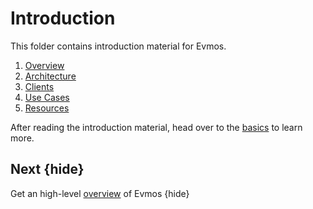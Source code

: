 <!--
order: false
parent:
  order: 1
-->

# Introduction

This folder contains introduction material for Evmos.

1. [Overview](./overview)
1. [Architecture](./architecture)
1. [Clients](./clients)
1. [Use Cases](./use_cases)
1. [Resources](./resources)

After reading the introduction material, head over to the [basics](../basics/README) to learn more.

## Next {hide}

Get an high-level [overview](./overview) of Evmos {hide}
